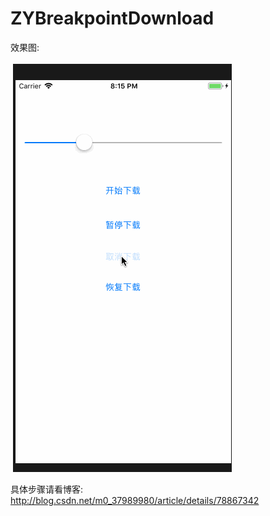 # ZYBreakpointDownload
 效果图:<br>
 <br>
 ![](https://github.com/coderZYGui/ZYBreakpointDownload/blob/master/ZYBreakpointDownload/gif/breakpointDownload.gif)<br>
 
 具体步骤请看博客: http://blog.csdn.net/m0_37989980/article/details/78867342
